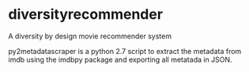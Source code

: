 # diversityrecommender
A diversity by design movie recommender system



py2metadatascraper is a python 2.7 script to extract the metadata from imdb using the imdbpy package and exporting all metatada in JSON.
